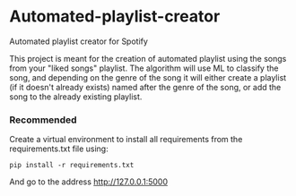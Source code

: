 # Automated-playlist-creator
Automated playlist creator for Spotify


This project is meant for the creation of automated playlist using the songs from your "liked songs" playlist.
The algorithm will use ML to classify the song, and depending on the genre of the song it will either create a playlist (if it doesn't already exists) named after the genre of the song, or add the song to the already existing playlist.

### Recommended
Create a virtual environment to install all requirements from the requirements.txt file using:

```
pip install -r requirements.txt
```
And go to the address http://127.0.0.1:5000
